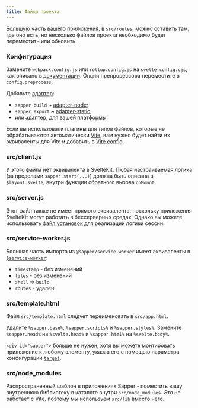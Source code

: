 ```yaml
---
title: Файлы проекта
---
```


Большую часть вашего приложения, в `src/routes`, можно оставить там, где оно есть, но несколько файлов проекта необходимо будет переместить или обновить.

### Конфигурация

Замените `webpack.config.js` или `rollup.config.js` на `svelte.config.cjs`, как описано в [документации](/docs#конфигурация). Опции препроцессора переместите в `config.preprocess`.

Добавьте [адаптер](/docs#адаптеры): 
* `sapper build` ~ [adapter-node](https://github.com/sveltejs/kit/tree/master/packages/adapter-node);
* `sapper export` ~ [adapter-static](https://github.com/sveltejs/kit/tree/master/packages/adapter-static);
* или адаптер, для вашей платформы.

Если вы использовали плагины для типов файлов, которые не обрабатываются автоматически [Vite](https://vitejs.dev), вам нужно будет найти их эквиваленты для Vite и добавить в [Vite config](/docs#конфигурация-vite).

### src/client.js

У этого файла нет эквивалента в SvelteKit. Любая настраиваемая логика (за пределами `sapper.start(...)`) должна быть описана в `$layout.svelte`, внутри функции обратного вызова `onMount`.

### src/server.js

Этот файл также не имеет прямого эквивалента, поскольку приложения SvelteKit могут работать в бессерверных средах. Однако вы можете использовать [файл установок](/docs#установки) для реализации логики сессии.

### src/service-worker.js

Большая часть импорта из `@sapper/service-worker` имеет эквиваленты в [`$service-worker`](/docs#модули-service-worker):

* `timestamp` - без изменений
* `files` - без изменений
* `shell` => `build`
* `routes` - удалён

### src/template.html

Файл `src/template.html` следует переименовать в `src/app.html`.

Удалите `%sapper.base%`, `%sapper.scripts%` и `%sapper.styles%`. Замените `%sapper.head%` на `%svelte.head%` и `%sapper.html%` на `%svelte.body%`.

`<div id="sapper">` больше не нужен, хотя вы можете монтировать приложение к любому элементу, указав его с помощью параметра конфигурации [`target`](/docs#конфигурация-target).

### src/node_modules

Распространенный шаблон в приложениях Sapper - поместить вашу внутреннюю библиотеку в каталоге внутри `src/node_modules`. Это не работает с Vite, поэтому мы используем [`src/lib`](/docs#модули-lib) вместо него.